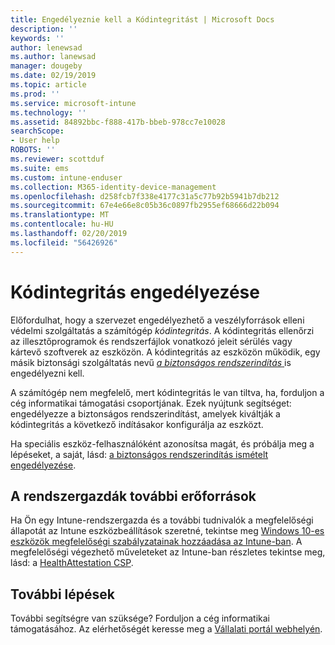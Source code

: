 ```yaml
---
title: Engedélyeznie kell a Kódintegritást | Microsoft Docs
description: ''
keywords: ''
author: lenewsad
ms.author: lanewsad
manager: dougeby
ms.date: 02/19/2019
ms.topic: article
ms.prod: ''
ms.service: microsoft-intune
ms.technology: ''
ms.assetid: 84892bbc-f888-417b-bbeb-978cc7e10028
searchScope:
- User help
ROBOTS: ''
ms.reviewer: scottduf
ms.suite: ems
ms.custom: intune-enduser
ms.collection: M365-identity-device-management
ms.openlocfilehash: d258fcb7f338e4177c31a5c77b92b5941b7db212
ms.sourcegitcommit: 67e4e66e8c05b36c0897fb2955ef68666d22b094
ms.translationtype: MT
ms.contentlocale: hu-HU
ms.lasthandoff: 02/20/2019
ms.locfileid: "56426926"
---
```

# <a name="enable-code-integrity"></a>Kódintegritás engedélyezése

Előfordulhat, hogy a szervezet engedélyezhető a veszélyforrások elleni védelmi szolgáltatás a számítógép *kódintegritás*. A kódintegritás ellenőrzi az illesztőprogramok és rendszerfájlok vonatkozó jeleit sérülés vagy kártevő szoftverek az eszközön. A kódintegritás az eszközön működik, egy másik biztonsági szolgáltatás nevű [ *a biztonságos rendszerindítás* ](https://docs.microsoft.com/windows/security/information-protection/secure-the-windows-10-boot-process#secure-boot) is engedélyezni kell. 

A számítógép nem megfelelő, mert kódintegritás le van tiltva, ha, forduljon a cég informatikai támogatási csoportjának. Ezek nyújtunk segítséget: engedélyezze a biztonságos rendszerindítást, amelyek kiváltják a kódintegritás a következő indításakor konfigurálja az eszközt. 

Ha speciális eszköz-felhasználóként azonosítsa magát, és próbálja meg a lépéseket, a saját, lásd: [a biztonságos rendszerindítás ismételt engedélyezése](https://docs.microsoft.com/windows-hardware/manufacture/desktop/disabling-secure-boot#re-enable-secure-boot).

## <a name="additional-resources-for-it-administrators"></a>A rendszergazdák további erőforrások  
Ha Ön egy Intune-rendszergazda és a további tudnivalók a megfelelőségi állapotát az Intune eszközbeállítások szeretné, tekintse meg [Windows 10-es eszközök megfelelőségi szabályzatainak hozzáadása az Intune-ban](https://docs.microsoft.com/intune/compliance-policy-create-windows#windows-10-and-later-policy-settings). A megfelelőségi végezhető műveleteket az Intune-ban részletes tekintse meg, lásd: a [HealthAttestation CSP](https://docs.microsoft.com/windows/client-management/mdm/healthattestation-csp#a-href-idtake-policy-actionastep-8-take-appropriate-policy-action-based-on-evaluation-results).  

## <a name="next-steps"></a>További lépések  
További segítségre van szüksége? Forduljon a cég informatikai támogatásához. Az elérhetőségét keresse meg a [Vállalati portál webhelyén](https://go.microsoft.com/fwlink/?linkid=2010980).
